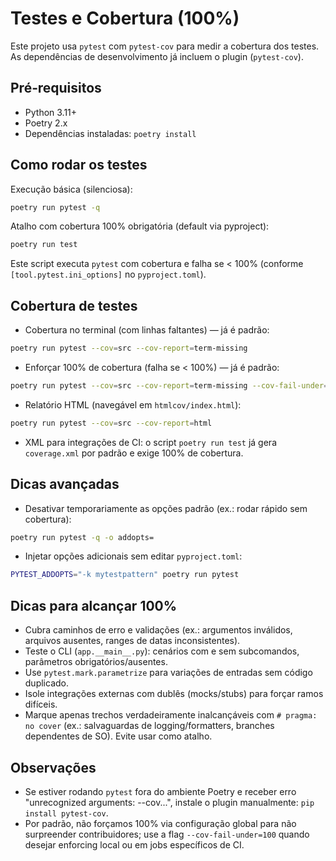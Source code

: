 # Testes e Cobertura (100%)

Este projeto usa `pytest` com `pytest-cov` para medir a cobertura dos testes. As dependências de desenvolvimento já incluem o plugin (`pytest-cov`).

## Pré‑requisitos

- Python 3.11+
- Poetry 2.x
- Dependências instaladas: `poetry install`

## Como rodar os testes

Execução básica (silenciosa):

```bash
poetry run pytest -q
```

Atalho com cobertura 100% obrigatória (default via pyproject):

```bash
poetry run test
```

Este script executa `pytest` com cobertura e falha se < 100% (conforme `[tool.pytest.ini_options]` no `pyproject.toml`).

## Cobertura de testes

- Cobertura no terminal (com linhas faltantes) — já é padrão:

```bash
poetry run pytest --cov=src --cov-report=term-missing
```

- Enforçar 100% de cobertura (falha se < 100%) — já é padrão:

```bash
poetry run pytest --cov=src --cov-report=term-missing --cov-fail-under=100
```

- Relatório HTML (navegável em `htmlcov/index.html`):

```bash
poetry run pytest --cov=src --cov-report=html
```

- XML para integrações de CI: o script `poetry run test` já gera `coverage.xml` por padrão e exige 100% de cobertura.

## Dicas avançadas

- Desativar temporariamente as opções padrão (ex.: rodar rápido sem cobertura):

```bash
poetry run pytest -q -o addopts=
```

- Injetar opções adicionais sem editar `pyproject.toml`:

```bash
PYTEST_ADDOPTS="-k mytestpattern" poetry run pytest
```

## Dicas para alcançar 100%

- Cubra caminhos de erro e validações (ex.: argumentos inválidos, arquivos ausentes, ranges de datas inconsistentes).
- Teste o CLI (`app.__main__.py`): cenários com e sem subcomandos, parâmetros obrigatórios/ausentes.
- Use `pytest.mark.parametrize` para variações de entradas sem código duplicado.
- Isole integrações externas com dublês (mocks/stubs) para forçar ramos difíceis.
- Marque apenas trechos verdadeiramente inalcançáveis com `# pragma: no cover` (ex.: salvaguardas de logging/formatters, branches dependentes de SO). Evite usar como atalho.

## Observações

- Se estiver rodando `pytest` fora do ambiente Poetry e receber erro "unrecognized arguments: --cov...", instale o plugin manualmente: `pip install pytest-cov`.
- Por padrão, não forçamos 100% via configuração global para não surpreender contribuidores; use a flag `--cov-fail-under=100` quando desejar enforcing local ou em jobs específicos de CI.
